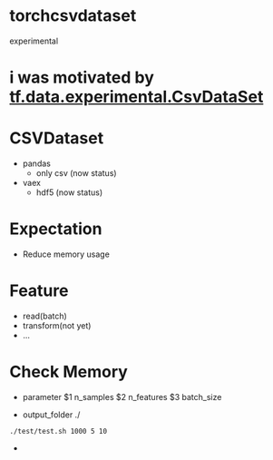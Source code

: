 # torchcsvdataset
experimental


# i was motivated by [tf.data.experimental.CsvDataSet](http://man.hubwiz.com/docset/TensorFlow.docset/Contents/Resources/Documents/api_docs/python/tf/data/experimental/CsvDataset.html)


# CSVDataset
* pandas
  * only csv (now status)
* vaex 
  * hdf5 (now status)

# Expectation
* Reduce memory usage

# Feature
* read(batch)
* transform(not yet)
* ...

# Check Memory

* parameter 
$1 n_samples
$2 n_features
$3 batch_size

* output_folder 
./



```
./test/test.sh 1000 5 10 
```
* 
